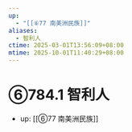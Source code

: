 ```yaml
---
up:
  - "[[⑥77 南美洲民族]]"
aliases:
  - 智利人
ctime: 2025-03-01T13:56:09+08:00
mtime: 2025-10-01T11:40:29+08:00
---
```


# ⑥784.1 智利人

- up: [[⑥77 南美洲民族]]
